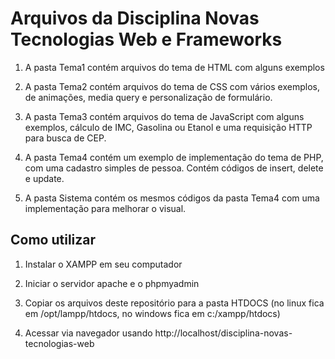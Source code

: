 # Arquivos da Disciplina Novas Tecnologias Web e Frameworks

1. A pasta Tema1 contém arquivos do tema de HTML com alguns exemplos

2. A pasta Tema2 contém arquivos do tema de CSS com vários exemplos, de animações, media query e personalização de formulário.

3. A pasta Tema3 contém arquivos do tema de JavaScript com alguns exemplos, cálculo de IMC, Gasolina ou Etanol e uma requisição HTTP para busca de CEP.

4. A pasta Tema4 contém um exemplo de implementação do tema de PHP, com uma cadastro simples de pessoa. Contém códigos de insert, delete e update.

5. A pasta Sistema contém os mesmos códigos da pasta Tema4 com uma implementação para melhorar o visual.

## Como utilizar

1. Instalar o XAMPP em seu computador

2. Iniciar o servidor apache e o phpmyadmin

3. Copiar os arquivos deste repositório para a pasta HTDOCS (no linux fica em /opt/lampp/htdocs, no windows fica em c:/xampp/htdocs)

4. Acessar via navegador usando http://localhost/disciplina-novas-tecnologias-web
